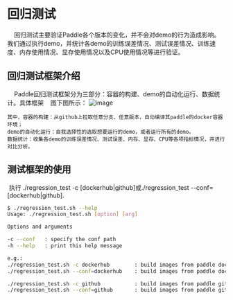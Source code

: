 # 回归测试
     回归测试主要验证Paddle各个版本的变化，并不会对demo的行为造成影响。我们通过执行demo，并统计各demo的训练误差情况、测试误差情况、训练速度、内存使用情况、显存使用情况以及CPU使用情况等进行验证。
     
## 回归测试框架介绍

     Paddle回归测试框架分为三部分：容器的构建、demo的自动化运行、数据统计。具体框架
    图下图所示：
    ![image](https://github.com/dayhaha/regtest/raw/master/regression.png)
    
    其中，容器的构建：从github上拉取任意分支、任意版本，自动编译其paddle的docker容器环境；
    demo的自动化运行：自我选择性的选取想要运行的demo，或者运行所有的demo。
    数据统计：收集各demo的训练误差情况、测试误差、内存、显存、CPU等各项指标情况，并进行对比分析。
    
## 测试框架的使用

  执行 ./regression_test -c [dockerhub|github]或./regression_test --conf=[dockerhub|github].
  
  ```bash
 $ ./regression_test.sh --help
  Usage: ./regression_test.sh [option] [arg]

Options and arguments

  -c --conf   : specify the conf path
  -h --help   : print this help message

e.g.:
  ./regression_test.sh -c dockerhub        : build images from paddle dockerhub
  ./regression_test.sh --conf=dockerhub    : build images from paddle dockerhub

  ./regression_test.sh -c github           : build images from paddle github that branch is develop
  ./regression_test.sh --conf=github       : build images from paddle github that branch is develop
  ```
